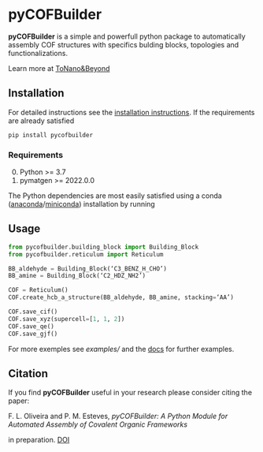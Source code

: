 pyCOFBuilder
========================

**pyCOFBuilder** is a simple and powerfull python package to automatically assembly COF structures with specifics bulding blocks, topologies and functionalizations.

Learn more at [ToNano&Beyond](https://tonanoandbeyondblog.wordpress.com/)


## Installation

For detailed instructions see the [installation instructions](https://tonanoandbeyondblog.wordpress.com/).
If the requirements are already satisfied
```
pip install pycofbuilder
```

### Requirements
0. Python >= 3.7
1. pymatgen >= 2022.0.0


The Python dependencies are most easily satisfied using a conda
([anaconda](https://www.anaconda.com/distribution)/[miniconda](https://docs.conda.io/en/latest/miniconda.html))
installation by running

## Usage

```python
from pycofbuilder.building_block import Building_Block
from pycofbuilder.reticulum import Reticulum

BB_aldehyde = Building_Block(‘C3_BENZ_H_CHO’)
BB_amine = Building_Block(‘C2_HDZ_NH2’)

COF = Reticulum()
COF.create_hcb_a_structure(BB_aldehyde, BB_amine, stacking=‘AA’)

COF.save_cif()
COF.save_xyz(supercell=[1, 1, 2])
COF.save_qe()
COF.save_gjf()

```

For more exemples see _examples/_ and the [docs](https://github.com/lipelopesoliveira/pyCOFBuilder/examples.html)
for further examples.



## Citation

If you find **pyCOFBuilder** useful in your research please consider citing the paper:

F. L. Oliveira and P. M. Esteves,
*pyCOFBuilder: A Python Module for Automated Assembly of Covalent Organic Frameworks*

in preparation. [DOI](https://doi.org/)